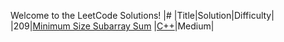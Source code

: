 Welcome to the LeetCode Solutions!
|#  |Title|Solution|Difficulty|
|209|[Minimum Size Subarray Sum](https://leetcode.com/problems/minimum-size-subarray-sum/)
|[C++](https://github.com/hooting/leetcode/blob/master/MinimumSizeSubarraySum.cpp)|Medium|
